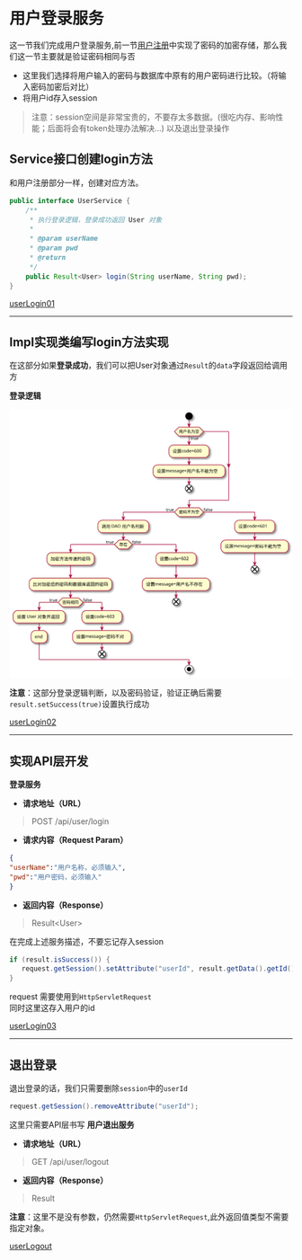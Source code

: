 # 用户登录服务

这一节我们完成用户登录服务,前一节[用户注册](/blogs/item_Review-service/用户注册.md)中实现了密码的加密存储，那么我们这一节主要就是验证密码相同与否<br>
- 这里我们选择将用户输入的密码与数据库中原有的用户密码进行比较。（将输入密码加密后对比）
- 将用户id存入session
> 注意：session空间是非常宝贵的，不要存太多数据。(很吃内存、影响性能；后面将会有token处理办法解决...)
> 以及退出登录操作

## Service接口创建login方法

和用户注册部分一样，创建对应方法。
```java
public interface UserService {
    /**
     * 执行登录逻辑，登录成功返回 User 对象
     *
     * @param userName
     * @param pwd
     * @return
     */
    public Result<User> login(String userName, String pwd);
}
```
[userLogin01](/codes/userLogin01/src/main/java/com/youkeda/comment/service/UserService.java)

---

## Impl实现类编写login方法实现

在这部分如果**登录成功**，我们可以把User对象通过`Result`的`data`字段返回给调用方<br>

**登录逻辑**

![登录逻辑](/blogs/image/登录逻辑.svg)

**注意**：这部分登录逻辑判断，以及密码验证，验证正确后需要`result.setSuccess(true)`设置执行成功<br>

[userLogin02](/codes/userLogin02/src/main/java/com/youkeda/comment/service/impl/UserServiceImpl.java)

---

## 实现API层开发
**登录服务**<br>
- **请求地址（URL）**
> POST /api/user/login
- **请求内容（Request Param）**
```json
{
"userName":"用户名称，必须输入",
"pwd":"用户密码，必须输入"
}
```
- **返回内容（Response）**
> Result\<User>

在完成上述服务描述，不要忘记存入session<br>
```java
if (result.isSuccess()) {
   request.getSession().setAttribute("userId", result.getData().getId());
}
```
request 需要使用到`HttpServletRequest`<br>
同时这里这存入用户的id

[userLogin03](/codes/userLogin03/src/main/java/com/youkeda/comment/api/UserAPI.java)

---

## 退出登录
退出登录的话，我们只需要删除`session`中的`userId`
```java
request.getSession().removeAttribute("userId");
```
这里只需要API层书写
**用户退出服务**
- **请求地址（URL）**
> GET  /api/user/logout
- **返回内容（Response）**
> Result

**注意**：这里不是没有参数，仍然需要`HttpServletRequest`,此外返回值类型不需要指定对象。

[userLogout](/codes/userLogout/src/main/java/com/youkeda/comment/api/UserAPI.java)